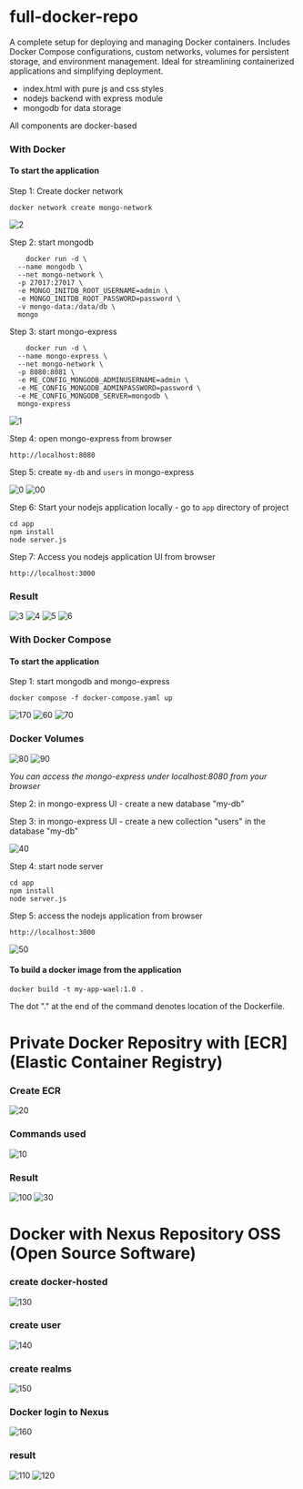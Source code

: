 # full-docker-repo
A complete setup for deploying and managing Docker containers. Includes Docker Compose configurations, custom networks, volumes for persistent storage, and environment management. Ideal for streamlining containerized applications and simplifying deployment.

- index.html with pure js and css styles
- nodejs backend with express module
- mongodb for data storage

All components are docker-based

### With Docker

#### To start the application

Step 1: Create docker network

    docker network create mongo-network 

![2](https://github.com/user-attachments/assets/5e0d0dad-b562-4474-9adb-7c7ddc59ae86)


Step 2: start mongodb 
```
    docker run -d \
  --name mongodb \
  --net mongo-network \
  -p 27017:27017 \
  -e MONGO_INITDB_ROOT_USERNAME=admin \
  -e MONGO_INITDB_ROOT_PASSWORD=password \
  -v mongo-data:/data/db \
  mongo
``` 

Step 3: start mongo-express
```
    docker run -d \
  --name mongo-express \
  --net mongo-network \
  -p 8080:8081 \
  -e ME_CONFIG_MONGODB_ADMINUSERNAME=admin \
  -e ME_CONFIG_MONGODB_ADMINPASSWORD=password \
  -e ME_CONFIG_MONGODB_SERVER=mongodb \
  mongo-express
```
![1](https://github.com/user-attachments/assets/917d9d9d-cbae-4ed6-9d68-26cf175f405d)


Step 4: open mongo-express from browser

    http://localhost:8080

Step 5: create `my-db` and `users` in mongo-express

![0](https://github.com/user-attachments/assets/36dcfc6c-4e73-422c-9223-0567dc83e6a1)
![00](https://github.com/user-attachments/assets/f65fe992-f407-48ea-842b-616669a1652e)


Step 6: Start your nodejs application locally - go to `app` directory of project 

    cd app
    npm install 
    node server.js
    
Step 7: Access you nodejs application UI from browser

    http://localhost:3000
    
### Result
![3](https://github.com/user-attachments/assets/0fe234b5-868e-4eff-9250-cbe66a15ec45)
![4](https://github.com/user-attachments/assets/6fd51e22-704d-432e-b5db-5f4298acd09b)
![5](https://github.com/user-attachments/assets/1897f760-07ee-4b3f-b743-7fc343c0fd35)
![6](https://github.com/user-attachments/assets/bbcfeb37-0375-4812-bf93-eda9a056a3f1)


### With Docker Compose

#### To start the application

Step 1: start mongodb and mongo-express

    docker compose -f docker-compose.yaml up
    
![170](https://github.com/user-attachments/assets/0431efa8-b066-492a-abf1-2ef74b92fd21)
![60](https://github.com/user-attachments/assets/1a5e8b25-7a7e-4e34-8ecf-e9d4433ac145)
![70](https://github.com/user-attachments/assets/32100c7e-513a-4393-a8e1-a43ded0c7bad)

### Docker Volumes
![80](https://github.com/user-attachments/assets/cd0f9dd0-4aab-44d6-84e7-1c1453b0f633)
![90](https://github.com/user-attachments/assets/ec569d9d-3547-4986-8d00-48dcd702829a)


_You can access the mongo-express under localhost:8080 from your browser_
    
Step 2: in mongo-express UI - create a new database "my-db"

Step 3: in mongo-express UI - create a new collection "users" in the database "my-db"   

![40](https://github.com/user-attachments/assets/3f2c5328-5c6d-4c5f-86ed-6abe06fb1993)

    
Step 4: start node server 

    cd app
    npm install
    node server.js
    
Step 5: access the nodejs application from browser 

    http://localhost:3000
![50](https://github.com/user-attachments/assets/db2e7a7f-90fd-4fa0-a8e2-48533b6193e4)


#### To build a docker image from the application

    docker build -t my-app-wael:1.0 .       
    
The dot "." at the end of the command denotes location of the Dockerfile.

# Private Docker Repositry with [ECR](Elastic Container Registry)

### Create ECR
![20](https://github.com/user-attachments/assets/159804c8-7e2f-4eb3-9310-42d316d72f07)

### Commands used
![10](https://github.com/user-attachments/assets/50f2d9d6-47e8-4097-8aa7-102b7fa6a3c7)

### Result
![100](https://github.com/user-attachments/assets/c8e31c5c-bb7d-427e-83c5-3b695446455f)
![30](https://github.com/user-attachments/assets/096acb9e-4c18-4ec7-9c4d-9a9c135a276e)

# Docker with Nexus Repository OSS (Open Source Software)

### create docker-hosted 
![130](https://github.com/user-attachments/assets/549f9bd5-ca36-477c-9da1-ebe90328f7d7)

### create user
![140](https://github.com/user-attachments/assets/361be8d9-ce7d-401e-ae5a-c51875747422)

### create realms
![150](https://github.com/user-attachments/assets/2cf1b1e2-f816-49d2-a18e-1a202e867831)

### Docker login to Nexus
![160](https://github.com/user-attachments/assets/e23c4837-8734-4900-9f00-5581550632dc)

### result
![110](https://github.com/user-attachments/assets/8fb16100-f952-467f-8487-b66bc4395e92)
![120](https://github.com/user-attachments/assets/b9c0ba67-a597-4b5a-9cde-46a57d99ce18)



